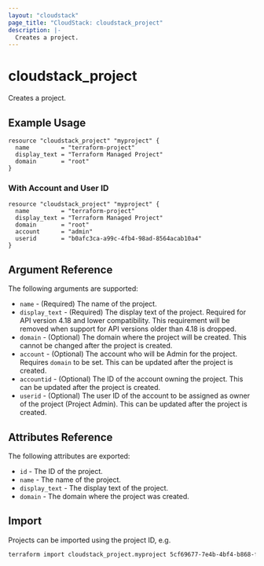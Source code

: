 ```yaml
---
layout: "cloudstack"
page_title: "CloudStack: cloudstack_project"
description: |-
  Creates a project.
---
```


# cloudstack_project

Creates a project.

## Example Usage

```hcl
resource "cloudstack_project" "myproject" {
  name         = "terraform-project"
  display_text = "Terraform Managed Project"
  domain       = "root"
}
```

### With Account and User ID

```hcl
resource "cloudstack_project" "myproject" {
  name         = "terraform-project"
  display_text = "Terraform Managed Project"
  domain       = "root"
  account      = "admin"
  userid       = "b0afc3ca-a99c-4fb4-98ad-8564acab10a4"
}
```

## Argument Reference

The following arguments are supported:

* `name` - (Required) The name of the project.
* `display_text` - (Required) The display text of the project. Required for API version 4.18 and lower compatibility. This requirement will be removed when support for API versions older than 4.18 is dropped.
* `domain` - (Optional) The domain where the project will be created. This cannot be changed after the project is created.
* `account` - (Optional) The account who will be Admin for the project. Requires `domain` to be set. This can be updated after the project is created.
* `accountid` - (Optional) The ID of the account owning the project. This can be updated after the project is created.
* `userid` - (Optional) The user ID of the account to be assigned as owner of the project (Project Admin). This can be updated after the project is created.

## Attributes Reference

The following attributes are exported:

* `id` - The ID of the project.
* `name` - The name of the project.
* `display_text` - The display text of the project.
* `domain` - The domain where the project was created.

## Import

Projects can be imported using the project ID, e.g.

```sh
terraform import cloudstack_project.myproject 5cf69677-7e4b-4bf4-b868-f0b02bb72ee0
```
